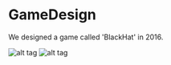 # GameDesign
We designed a game called 'BlackHat' in 2016.

![alt tag](https://s12.postimg.org/qtlh7hpfx/Game_Play-_A3.png)
![alt tag](https://s18.postimg.org/b6u4ub5hl/Boardd.jpg)
